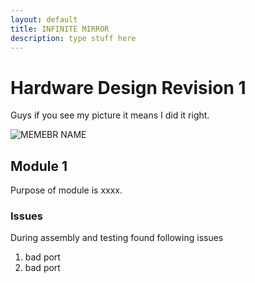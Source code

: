 ```yaml
---
layout: default
title: INFINITE MIRROR
description: type stuff here
---
```


# Hardware Design Revision 1
Guys if you see my picture it means I did it right. 

![MEMEBR NAME]({{site.baseurl}}/assets/images/testimage1920x1080pixels.png)
## Module 1
Purpose of module is xxxx. 
### Issues
During assembly and testing found following issues

1. bad port
1. bad port
